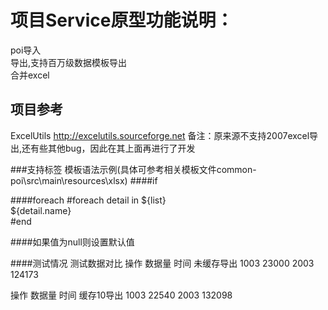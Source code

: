 # 项目Service原型功能说明：
  poi导入<br />
  导出,支持百万级数据模板导出<br />
  合并excel<br />

## 项目参考
  ExcelUtils http://excelutils.sourceforge.net
  备注：原来源不支持2007excel导出,还有些其他bug，因此在其上面再进行了开发
  
###支持标签
模板语法示例(具体可参考相关模板文件common-poi\src\main\resources\xlsx)
####if

####foreach
<span>
#foreach detail in ${list}  <br />
  ${detail.name}  <br />
#end  <br />
</span>

####如果值为null则设置默认值

####测试情况
测试数据对比
操作         数据量    时间
未缓存导出   1003      23000
             2003      124173

操作         数据量    时间
缓存10导出   1003      22540
             2003      132098